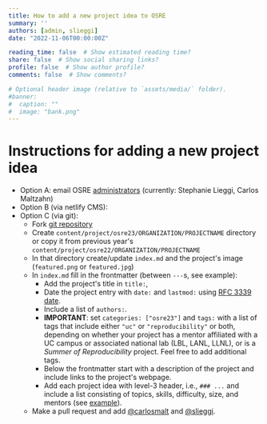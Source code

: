 ```yaml
---
title: How to add a new project idea to OSRE
summary: ''
authors: [admin, slieggi]
date: "2022-11-06T00:00:00Z"

reading_time: false  # Show estimated reading time?
share: false  # Show social sharing links?
profile: false  # Show author profile?
comments: false  # Show comments?

# Optional header image (relative to `assets/media/` folder).
#banner:
#  caption: ""
#  image: "bank.png"
---
```


# Instructions for adding a new project idea

- Option A: email OSRE [administrators](mailto:slieggi@ucsc.edu) (currently: Stephanie Lieggi, Carlos Maltzahn)
- Option B (via netlify CMS): 
- Option C (via git):
  - Fork [git repository](https://github.com/carlosmalt/ucsc-ospo)
  - Create `content/project/osre23/ORGANIZATION/PROJECTNAME` directory or copy it from previous year's `content/project/osre22/ORGANIZATION/PROJECTNAME`
  - In that directory create/update `index.md` and the project's image (`featured.png` or `featured.jpg`) 
  - In `index.md` fill in the frontmatter (between `---`s, see example):
    - Add the project's title in `title:`, 
    - Date the project entry with `date:` and `lastmod:` using [RFC 3339 date](https://github.com/toml-lang/toml#local-date-time).
    - Include a list of `authors:`. 
    - **IMPORTANT**: set `categories: ["osre23"]` and `tags:` with a list of tags that include either `"uc"` or `"reproducibility"` or both, depending on whether your project has a mentor affiliated with a UC campus or associated national lab (LBL, LANL, LLNL), or is a _Summer of Reproducibility_ project. Feel free to add additional tags.
    - Below the frontmatter start with a description of the project and include links to the project's webpage. 
    - Add each project idea with level-3 header, i.e., `### ...` and include a list consisting of topics, skills, difficulty, size, and mentors (see [example](github.com/carlosmalt/ucsc-ospo)).
  - Make a pull request and add [@carlosmalt](https://github.com/carlosmalt) and [@slieggi](https://github.com/slieggi).



